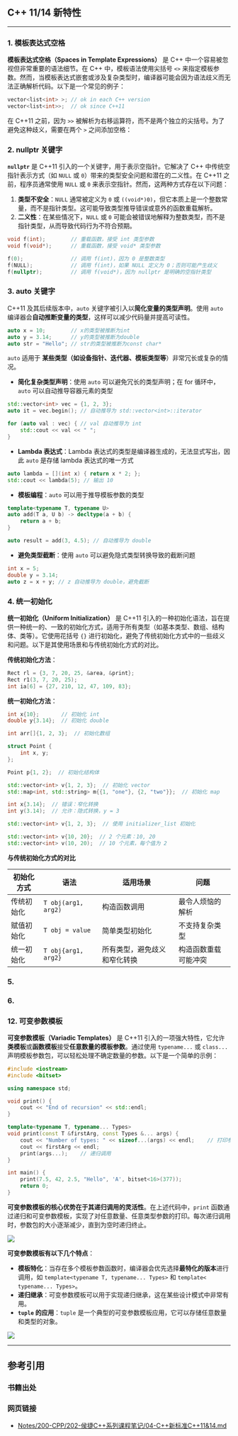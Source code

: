 ## C++ 11/14 新特性

---

### 1. 模板表达式空格

**模板表达式空格（Spaces in Template Expressions）** 是 C++ 中一个容易被忽视但非常重要的语法细节。在 C++ 中，模板语法使用尖括号 `<>` 来指定模板参数。然而，当模板表达式嵌套或涉及复杂类型时，编译器可能会因为语法歧义而无法正确解析代码。以下是一个常见的例子：

```Cpp
vector<list<int> >; // ok in each C++ version
vector<list<int>>;  // ok since C++11
```

在 C++11 之前，因为 `>>` 被解析为右移运算符，而不是两个独立的尖括号。为了避免这种歧义，需要在两个 `>` 之间添加空格：

### 2.  nullptr 关键字

**`nullptr`** 是 C++11 引入的一个关键字，用于表示空指针。它解决了 C++ 中传统空指针表示方式（如 `NULL` 或 `0`）带来的类型安全问题和潜在的二义性。在 C++11 之前，程序员通常使用 `NULL` 或 `0` 来表示空指针。然而，这两种方式存在以下问题：

1. **类型不安全**：`NULL` 通常被定义为 `0` 或 `((void*)0)`，但它本质上是一个整数常量，而不是指针类型。这可能导致类型推导错误或意外的函数重载解析。
2. **二义性**：在某些情况下，`NULL` 或 `0` 可能会被错误地解释为整数类型，而不是指针类型，从而导致代码行为不符合预期。

```cpp
void f(int);        // 重载函数，接受 int 类型参数
void f(void*);      // 重载函数，接受 void* 类型参数

f(0);               // 调用 f(int)，因为 0 是整数类型
f(NULL);            // 调用 f(int)，如果 NULL 定义为 0；否则可能产生歧义
f(nullptr);         // 调用 f(void*)，因为 nullptr 是明确的空指针类型
```

### 3. auto 关键字

C++11 及其后续版本中，`auto` 关键字被引入以**简化变量的类型声明**。使用 `auto` 编译器会**自动推断变量的类型**，这样可以减少代码量并提高可读性。

```Cpp
auto x = 10;        // x的类型被推断为int
auto y = 3.14;      // y的类型被推断为double
auto str = "Hello"; // str的类型被推断为const char*
```

`auto` 适用于 **某些类型（如设备指针、迭代器、模板类型等**）非常冗长或复杂的情况。

- **简化复杂类型声明**：使用 `auto` 可以避免冗长的类型声明；在 for 循环中，`auto` 可以自动推导容器元素的类型

```Cpp
std::vector<int> vec = {1, 2, 3};
auto it = vec.begin(); // 自动推导为 std::vector<int>::iterator

for (auto val : vec) { // val 自动推导为 int
    std::cout << val << " ";
}
```

- **Lambda 表达式**：Lambda 表达式的类型是编译器生成的，无法显式写出，因此 `auto` 是存储 lambda 表达式的唯一方式

```Cpp
auto lambda = [](int x) { return x * 2; };
std::cout << lambda(5); // 输出 10
```

- **模板编程**：`auto` 可以用于推导模板参数的类型

```Cpp
template<typename T, typename U>
auto add(T a, U b) -> decltype(a + b) {
    return a + b;
}

auto result = add(3, 4.5); // 自动推导为 double
```

- **避免类型截断**：使用 `auto` 可以避免隐式类型转换导致的截断问题

```Cpp
int x = 5;
double y = 3.14;
auto z = x + y; // z 自动推导为 double，避免截断
```

### 4. 统一初始化

**统一初始化（Uniform Initialization）** 是 C++11 引入的一种初始化语法，旨在提供一种统一的、一致的初始化方式，适用于所有类型（如基本类型、数组、结构体、类等）。它使用花括号 `{}` 进行初始化，避免了传统初始化方式中的一些歧义和问题。以下是其使用场景和与传统初始化方式的对比。

**传统初始化方法**：

```Cpp
Rect rl = {3, 7, 20, 25, &area, &print};
Rect r1(3, 7, 20, 25);
int ia[6] = {27, 210, 12, 47, 109, 83};
```

**统一初始化方法**：

```Cpp
int x{10};       // 初始化 int
double y{3.14};  // 初始化 double

int arr[]{1, 2, 3};  // 初始化数组

struct Point {
    int x, y;
};

Point p{1, 2};  // 初始化结构体

std::vector<int> v{1, 2, 3};  // 初始化 vector
std::map<int, std::string> m{{1, "one"}, {2, "two"}};  // 初始化 map

int x{3.14};  // 错误：窄化转换
int y(3.14);  // 允许：隐式转换，y = 3

std::vector<int> v{1, 2, 3};  // 使用 initializer_list 初始化

std::vector<int> v{10, 20};  // 2 个元素：10, 20
std::vector<int> v(10, 20);  // 10 个元素，每个值为 2
```

**与传统初始化方式的对比**

|初始化方式|语法|适用场景|问题|
|---|---|---|---|
|传统初始化|`T obj(arg1, arg2)`|构造函数调用|最令人烦恼的解析|
|赋值初始化|`T obj = value`|简单类型初始化|不支持复杂类型|
|统一初始化|`T obj{arg1, arg2}`|所有类型，避免歧义和窄化转换|构造函数重载可能冲突|

### 5. 

### 6. 




### 12. 可变参数模板
 
**可变参数模板（Variadic Templates）** 是 C++11 引入的一项强大特性，它允许**类模板**或**函数模板**接受**任意数量的模板参数**。通过使用 `typename...` 或 `class...` 声明模板参数包，可以轻松处理不确定数量的参数。以下是一个简单的示例：

```Cpp
#include <iostream>
#include <bitset>

using namespace std;

void print() {
    cout << "End of recursion" << std::endl;
}

template<typename T, typename... Types>
void print(const T &firstArg, const Types &... args) {
    cout << "Number of types: " << sizeof...(args) << endl;    // 打印参数包的参数个数
    cout << firstArg << endl;
    print(args...);    // 递归调用
}

int main() {
    print(7.5, 42, 2.5, "Hello", 'A', bitset<16>(377));
    return 0;
}
```

**可变参数模板的核心优势在于其递归调用的灵活性**。在上述代码中，`print` 函数通过递归和可变参数模板，实现了对任意数量、任意类型参数的打印。每次递归调用时，参数包的大小逐渐减少，直到为空时递归终止。

![](../../../images/C&C++/Pasted%20image%2020250226143940.png)

**可变参数模板有以下几个特点**：

- **模板特化**：当存在多个模板参数函数时，编译器会优先选择**最特化的版本**进行调用，如 `template<typename T, typename... Types>` 和 `template< typename... Types>`。
- **递归继承**：可变参数模板可以用于实现递归继承，这在某些设计模式中非常有用。
- **`tuple` 的应用**：`tuple` 是一个典型的可变参数模板应用，它可以存储任意数量和类型的对象。

![](../../../images/C&C++/Pasted%20image%2020250226144050.png)










---

## 参考引用

### 书籍出处



### 网页链接

- [Notes/200-CPP/202-侯捷C++系列课程笔记/04-C++新标准C++11&14.md](https://github.com/Ephmeral/Notes/blob/master/200-CPP/202-%E4%BE%AF%E6%8D%B7C++%E7%B3%BB%E5%88%97%E8%AF%BE%E7%A8%8B%E7%AC%94%E8%AE%B0/04-C++%E6%96%B0%E6%A0%87%E5%87%86C++11&14.md)
